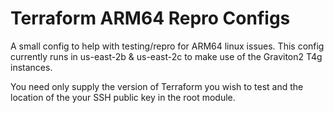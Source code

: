 # Terraform ARM64 Repro Configs

A small config to help with testing/repro for ARM64 linux issues. This config currently runs in us-east-2b & us-east-2c to make use of the Graviton2 T4g instances. 

You need only supply the version of Terraform you wish to test and the location of the your SSH public key in the root module. 
